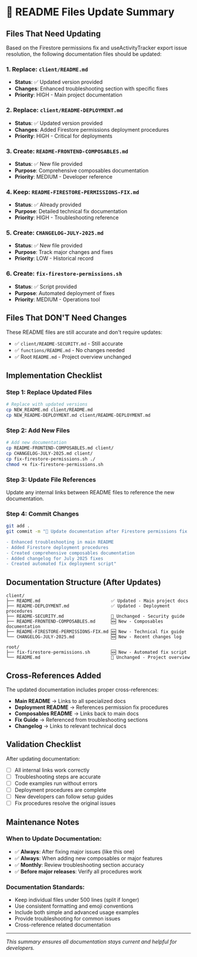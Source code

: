 # 📝 README Files Update Summary

## Files That Need Updating

Based on the Firestore permissions fix and useActivityTracker export issue resolution, the following documentation files should be updated:

### 1. **Replace**: `client/README.md`
- **Status**: ✅ Updated version provided
- **Changes**: Enhanced troubleshooting section with specific fixes
- **Priority**: HIGH - Main project documentation

### 2. **Replace**: `client/README-DEPLOYMENT.md`  
- **Status**: ✅ Updated version provided
- **Changes**: Added Firestore permissions deployment procedures
- **Priority**: HIGH - Critical for deployments

### 3. **Create**: `README-FRONTEND-COMPOSABLES.md`
- **Status**: ✅ New file provided
- **Purpose**: Comprehensive composables documentation
- **Priority**: MEDIUM - Developer reference

### 4. **Keep**: `README-FIRESTORE-PERMISSIONS-FIX.md`
- **Status**: ✅ Already provided
- **Purpose**: Detailed technical fix documentation
- **Priority**: HIGH - Troubleshooting reference

### 5. **Create**: `CHANGELOG-JULY-2025.md`
- **Status**: ✅ New file provided  
- **Purpose**: Track major changes and fixes
- **Priority**: LOW - Historical record

### 6. **Create**: `fix-firestore-permissions.sh`
- **Status**: ✅ Script provided
- **Purpose**: Automated deployment of fixes
- **Priority**: MEDIUM - Operations tool

## Files That DON'T Need Changes

These README files are still accurate and don't require updates:

- ✅ `client/README-SECURITY.md` - Still accurate
- ✅ `functions/README.md` - No changes needed
- ✅ Root `README.md` - Project overview unchanged

## Implementation Checklist

### Step 1: Replace Updated Files
```bash
# Replace with updated versions
cp NEW_README.md client/README.md
cp NEW_README-DEPLOYMENT.md client/README-DEPLOYMENT.md
```

### Step 2: Add New Files
```bash
# Add new documentation
cp README-FRONTEND-COMPOSABLES.md client/
cp CHANGELOG-JULY-2025.md client/
cp fix-firestore-permissions.sh ./
chmod +x fix-firestore-permissions.sh
```

### Step 3: Update File References
Update any internal links between README files to reference the new documentation.

### Step 4: Commit Changes
```bash
git add .
git commit -m "📝 Update documentation after Firestore permissions fix

- Enhanced troubleshooting in main README
- Added Firestore deployment procedures  
- Created comprehensive composables documentation
- Added changelog for July 2025 fixes
- Created automated fix deployment script"
```

## Documentation Structure (After Updates)

```
client/
├── README.md                           ✅ Updated - Main project docs
├── README-DEPLOYMENT.md                ✅ Updated - Deployment procedures  
├── README-SECURITY.md                  📄 Unchanged - Security guide
├── README-FRONTEND-COMPOSABLES.md      🆕 New - Composables documentation
├── README-FIRESTORE-PERMISSIONS-FIX.md 🆕 New - Technical fix guide
└── CHANGELOG-JULY-2025.md              🆕 New - Recent changes log

root/
├── fix-firestore-permissions.sh        🆕 New - Automated fix script
└── README.md                           📄 Unchanged - Project overview
```

## Cross-References Added

The updated documentation includes proper cross-references:

- **Main README** → Links to all specialized docs
- **Deployment README** → References permission fix procedures  
- **Composables README** → Links back to main docs
- **Fix Guide** → Referenced from troubleshooting sections
- **Changelog** → Links to relevant technical docs

## Validation Checklist

After updating documentation:

- [ ] All internal links work correctly
- [ ] Troubleshooting steps are accurate
- [ ] Code examples run without errors
- [ ] Deployment procedures are complete
- [ ] New developers can follow setup guides
- [ ] Fix procedures resolve the original issues

## Maintenance Notes

### When to Update Documentation:
- ✅ **Always**: After fixing major issues (like this one)
- ✅ **Always**: When adding new composables or major features
- ✅ **Monthly**: Review troubleshooting section accuracy
- ✅ **Before major releases**: Verify all procedures work

### Documentation Standards:
- Keep individual files under 500 lines (split if longer)
- Use consistent formatting and emoji conventions
- Include both simple and advanced usage examples
- Provide troubleshooting for common issues
- Cross-reference related documentation

---

*This summary ensures all documentation stays current and helpful for developers.*
